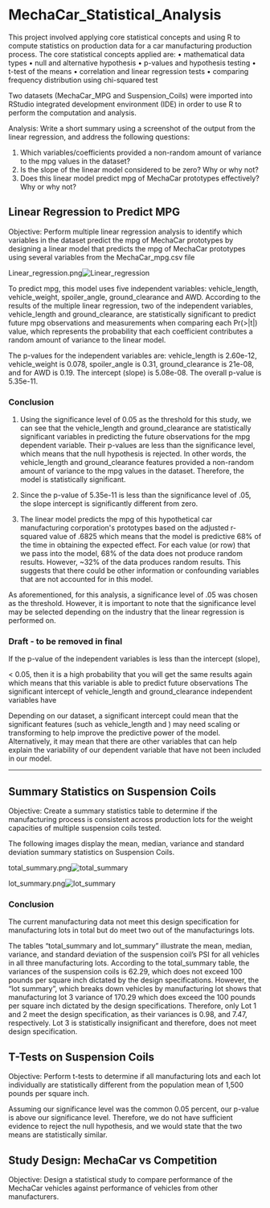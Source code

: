 # MechaCar_Statistical_Analysis

This project involved applying core statistical concepts and using R to compute statistics on production data for a car manufacturing production process. The core statistical concepts applied are:
•	mathematical data types
•	null and alternative hypothesis
•	p-values and hypothesis testing
•	t-test of the means
•	correlation and linear regression tests
•	comparing frequency distribution using chi-squared test

Two datasets (MechaCar_MPG and Suspension_Coils) were imported into RStudio integrated development environment (IDE) in order to use R to perform the computation and analysis.

Analysis: Write a short summary using a screenshot of the output from the linear regression, and address the following questions:

1) Which variables/coefficients provided a non-random amount of variance to the mpg values in the dataset?
2) Is the slope of the linear model considered to be zero? Why or why not?
3) Does this linear model predict mpg of MechaCar prototypes effectively? Why or why not?

## Linear Regression to Predict MPG
Objective: Perform multiple linear regression analysis to identify which variables in the dataset predict the mpg of MechaCar prototypes by designing a linear model that predicts the mpg of MechaCar prototypes using several variables from the MechaCar_mpg.csv file

Linear_regression.png![Linear_regression](https://user-images.githubusercontent.com/80140082/123522314-617a8500-d671-11eb-953f-ea362653464f.png)

To predict mpg, this model uses five independent variables: vehicle_length, vehicle_weight, spoiler_angle, ground_clearance and AWD. According to the results of the multiple linear regression, two of the independent variables, vehicle_length and ground_clearance, are statistically significant to predict future mpg observations and measurements when comparing each Pr(>|t|) value, which represents the probability that each coefficient contributes a random amount of variance to the linear model. 

The p-values for the independent variables are: vehicle_length is 2.60e-12, vehicle_weight is 0.078, spoiler_angle is 0.31, ground_clearance is 21e-08, and for AWD is 0.19. The intercept (slope) is 5.08e-08. The overall p-value is 5.35e-11.

### Conclusion
1) Using the significance level of 0.05 as the threshold for this study, we can see that the vehicle_length and ground_clearance are statistically significant variables in predicting the future observations for the mpg dependent variable. Their p-values are less than the significance level, which means that the null hypothesis is rejected. In other words, the vehicle_length and ground_clearance features provided a non-random amount of variance to the mpg values in the dataset. Therefore, the model is statistically significant. 

2) Since the p-value of 5.35e-11 is less than the significance level of .05, the slope intercept is significantly different from zero.

3) The linear model predicts the mpg of this hypothetical car manufacturing corporation's prototypes based on the adjusted r-squared value of .6825 which means that the model is predictive 68% of the time in obtaining the expected effect. For each value (or row) that we pass into the model, 68% of the data does not produce random results. However, ~32% of the data produces random results. This suggests that there could be other information or confounding variables that are not accounted for in this model.


As aforementioned, for this analysis, a significance level of .05 was chosen as the threshold. However, it is important to note that the significance level may be selected depending on the industry that the linear regression is performed on. 


### Draft - to be removed in final
If the p-value of the independent variables is less than the intercept (slope), 

< 0.05, then it is a high probability that you will get the same results again which means that this variable is able to predict future observations
The significant intercept of vehicle_length and ground_clearance independent variables have 

Depending on our dataset, a significant intercept could mean that the significant features (such as vehicle_length and ) may need scaling or transforming to help improve the predictive power of the model. Alternatively, it may mean that there are other variables that can help explain the variability of our dependent variable that have not been included in our model.

------------------
## Summary Statistics on Suspension Coils
Objective: Create a summary statistics table to determine if the manufacturing process is consistent across production lots for the weight capacities of multiple suspension coils tested.

The following images display the mean, median, variance and standard deviation summary statistics on Suspension Coils.

total_summary.png![total_summary](https://user-images.githubusercontent.com/80140082/123518973-587fb880-d65d-11eb-99d0-84a212f4e924.png)

lot_summary.png![lot_summary](https://user-images.githubusercontent.com/80140082/123519001-849b3980-d65d-11eb-808f-0dcc5af06da7.png)

### Conclusion
The current manufacturing data not meet this design specification for manufacturing lots in total but do meet two out of the manufacturings lots. 

The tables “total_summary and lot_summary” illustrate the mean, median, variance, and standard deviation of the suspension coil’s PSI for all vehicles in all three manufacturing lots. According to the total_summary table, the variances of the suspension coils is 62.29, which does not exceed 100 pounds per square inch dictated by the design specifications. However, the “lot summary”, which breaks down vehicles by manufacturing lot shows that manufacturing lot 3 variance of 170.29 which does exceed the 100 pounds per square inch dictated by the design specifications. Therefore, only Lot 1 and 2 meet the design specification, as their variances is 0.98, and 7.47, respectively. Lot 3 is statistically insignificant and therefore, does not meet design specification.


## T-Tests on Suspension Coils
Objective: Perform t-tests to determine if all manufacturing lots and each lot individually are statistically different from the population mean of 1,500 pounds per square inch.

Assuming our significance level was the common 0.05 percent, our p-value is above our significance level. Therefore, we do not have sufficient evidence to reject the null hypothesis, and we would state that the two means are statistically similar.

## Study Design: MechaCar vs Competition
Objective: Design a statistical study to compare performance of the MechaCar vehicles against performance of vehicles from other manufacturers.
